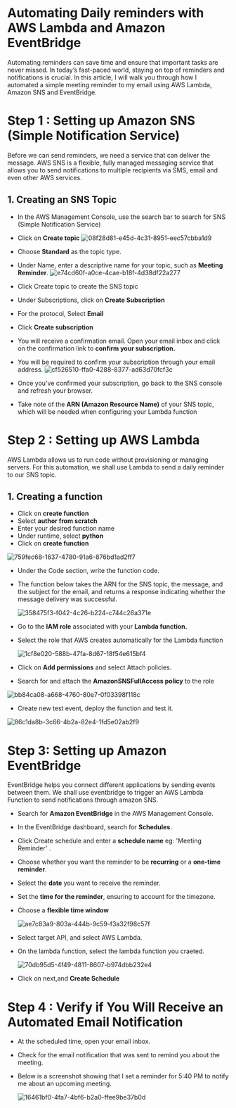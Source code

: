# Automating Daily reminders with AWS Lambda and Amazon EventBridge

Automating reminders can save time and ensure that important tasks are never missed. In today’s fast-paced world, staying on top of reminders and notifications is crucial. In this article, I will walk you through how I automated a simple meeting reminder to my email using AWS Lambda, Amazon SNS and EventBridge.

# Step 1 : Setting up Amazon SNS (Simple Notification Service)
Before we can send reminders, we need a service that can deliver the message. AWS SNS is a flexible, fully managed messaging service that allows you to send notifications to multiple recipients via SMS, email and even other AWS services.
 ## 1. Creating an SNS Topic
 - In the AWS Management Console, use the search bar to search for SNS (Simple Notification Service)
 - Click on **Create topic**
  ![08f28d81-e45d-4c31-8951-eec57cbba1d9](https://github.com/user-attachments/assets/52332daa-37e0-4a8d-864a-6fa48314ccd8)

 - Choose **Standard** as the topic type.
 - Under Name, enter a descriptive name for your topic, such as **Meeting Reminder**.
   ![e74cd60f-a0ce-4cae-b18f-4d38df22a277](https://github.com/user-attachments/assets/1dbe9492-a366-4b22-ac78-196a21a13c15)
   
 - Click Create topic to create the SNS topic
 - Under Subscriptions, click on **Create Subscription**
 - For the protocol, Select **Email**
 - Click **Create subscription**
 - You will receive a confirmation email. Open your email inbox and click on the confirmation link to **confirm your subscription.**
 - You will be required to confirm your subscription through your email address.
   ![cf526510-ffa0-4288-8377-ad63d70fcf3c](https://github.com/user-attachments/assets/79f81192-a982-400c-ac91-d5bbef41300b)
   
 - Once you've confirmed your subscription, go back to the SNS console and refresh your browser.
 - Take note of the **ARN (Amazon Resource Name)** of your SNS topic, which will be needed when configuring your Lambda function

# Step 2 : Setting up AWS Lambda
AWS Lambda allows us to run code without provisioning or managing servers. For this automation, we shall use Lambda to send a daily reminder to our SNS topic.

 ## 1. Creating a function
 -  Click on **create function**
 -  Select **author from scratch**
 -  Enter your desired function name
 -  Under runtime, select **python**
 -  Click on **create function**

  ![759fec68-1637-4780-91a6-876bd1ad2ff7](https://github.com/user-attachments/assets/247d7a47-97fa-49fa-8871-2dadcd1aeebe)

- Under the Code section, write the function code.
- The function below takes the ARN for the SNS topic, the message, and the subject for the email, and returns a response indicating whether the message delivery was successful.

  ![358475f3-f042-4c26-b224-c744c26a371e](https://github.com/user-attachments/assets/bb84b7b3-3353-4636-a5fa-1d323de0852b)

- Go to the **IAM role** associated with your **Lambda function.**
- Select the role that AWS creates automatically for the Lambda function
  
  ![1cf8e020-588b-47fa-8d67-18f54e615bf4](https://github.com/user-attachments/assets/0456b0ca-db5e-4444-955a-c07774c18325)

- Click on **Add permissions** and select Attach policies.
- Search for and attach the **AmazonSNSFullAccess policy** to the role

 ![bb84ca08-a668-4760-80e7-0f03398f118c](https://github.com/user-attachments/assets/61a5d0ca-d63f-4d0b-b787-f8f830225918)

- Create new test event, deploy the function and test it.

 ![86c1da8b-3c66-4b2a-82e4-1fd5e02ab2f9](https://github.com/user-attachments/assets/c3808ac8-6665-4a76-9a74-e5c112dca16a)

# Step 3: Setting up Amazon EventBridge

EventBridge helps you connect different applications by sending events between them. We shall use eventbridge to trigger an AWS Lambda Function to send notifications through amazon SNS. 

- Search for **Amazon EventBridge** in the AWS Management Console.
- In the EventBridge dashboard, search for **Schedules**.
- Click Create schedule and enter a **schedule name** eg: 'Meeting Reminder' .
- Choose whether you want the reminder to be **recurring** or a **one-time reminder**.
- Select the **date** you want to receive the reminder.
- Set the **time for the reminder**, ensuring to account for the timezone.
- Choose a **flexible time window**

  ![ae7c83a9-803a-444b-9c59-f3a32f98c57f](https://github.com/user-attachments/assets/3f7c6898-5914-4a77-8273-63100900cd9b)

- Select target API, and select AWS Lambda.
- On the lambda function, select the lambda function you craeted.
  
  ![70db95d5-4f49-4811-8607-b974dbb232e4](https://github.com/user-attachments/assets/519f66e2-5a29-4234-8cc1-602748ace4e3)

-  Click on next,and **Create Schedule**

# Step 4 : Verify if You Will Receive an Automated Email Notification
- At the scheduled time, open your email inbox.
- Check for the email notification that was sent to remind you about the meeting.
- Below is a screenshot showing that I set a reminder for 5:40 PM to notify me about an upcoming meeting.

   ![16461bf0-4fa7-4bf6-b2a0-ffee9be37b0d](https://github.com/user-attachments/assets/7c41dbb7-83a3-4dd6-8356-53c196a1cfb3)










